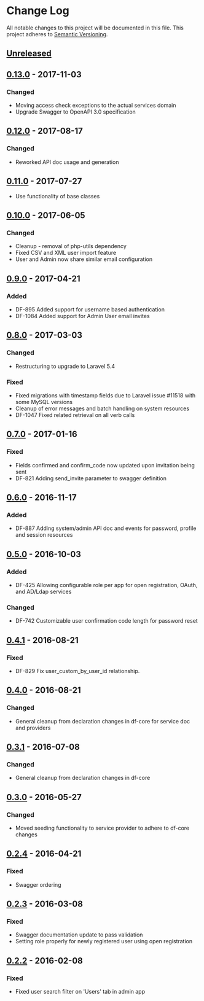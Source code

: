# Change Log
All notable changes to this project will be documented in this file.
This project adheres to [Semantic Versioning](http://semver.org/).

## [Unreleased]

## [0.13.0] - 2017-11-03
### Changed
- Moving access check exceptions to the actual services domain
- Upgrade Swagger to OpenAPI 3.0 specification

## [0.12.0] - 2017-08-17
### Changed
- Reworked API doc usage and generation

## [0.11.0] - 2017-07-27
- Use functionality of base classes

## [0.10.0] - 2017-06-05
### Changed
- Cleanup - removal of php-utils dependency
- Fixed CSV and XML user import feature
- User and Admin now share similar email configuration

## [0.9.0] - 2017-04-21
### Added
- DF-895 Added support for username based authentication
- DF-1084 Added support for Admin User email invites

## [0.8.0] - 2017-03-03
### Changed
- Restructuring to upgrade to Laravel 5.4

### Fixed
- Fixed migrations with timestamp fields due to Laravel issue #11518 with some MySQL versions
- Cleanup of error messages and batch handling on system resources
- DF-1047 Fixed related retrieval on all verb calls

## [0.7.0] - 2017-01-16
### Fixed
- Fields confirmed and confirm_code now updated upon invitation being sent
- DF-821 Adding send_invite parameter to swagger definition

## [0.6.0] - 2016-11-17
### Added
- DF-887 Adding system/admin API doc and events for password, profile and session resources

## [0.5.0] - 2016-10-03
### Added
- DF-425 Allowing configurable role per app for open registration, OAuth, and AD/Ldap services

### Changed
- DF-742 Customizable user confirmation code length for password reset

## [0.4.1] - 2016-08-21
### Fixed
- DF-829 Fix user_custom_by_user_id relationship.

## [0.4.0] - 2016-08-21
### Changed
- General cleanup from declaration changes in df-core for service doc and providers

## [0.3.1] - 2016-07-08
### Changed
- General cleanup from declaration changes in df-core

## [0.3.0] - 2016-05-27
### Changed
- Moved seeding functionality to service provider to adhere to df-core changes

## [0.2.4] - 2016-04-21
### Fixed
- Swagger ordering

## [0.2.3] - 2016-03-08
### Fixed
- Swagger documentation update to pass validation
- Setting role properly for newly registered user using open registration

## [0.2.2] - 2016-02-08
### Fixed
- Fixed user search filter on 'Users' tab in admin app

[Unreleased]: https://github.com/dreamfactorysoftware/df-user/compare/0.13.0...HEAD
[0.13.0]: https://github.com/dreamfactorysoftware/df-user/compare/0.12.0...0.13.0
[0.12.0]: https://github.com/dreamfactorysoftware/df-user/compare/0.11.0...0.12.0
[0.11.0]: https://github.com/dreamfactorysoftware/df-user/compare/0.10.0...0.11.0
[0.10.0]: https://github.com/dreamfactorysoftware/df-user/compare/0.9.0...0.10.0
[0.9.0]: https://github.com/dreamfactorysoftware/df-user/compare/0.8.0...0.9.0
[0.8.0]: https://github.com/dreamfactorysoftware/df-user/compare/0.7.0...0.8.0
[0.7.0]: https://github.com/dreamfactorysoftware/df-user/compare/0.6.0...0.7.0
[0.6.0]: https://github.com/dreamfactorysoftware/df-user/compare/0.5.0...0.6.0
[0.5.0]: https://github.com/dreamfactorysoftware/df-user/compare/0.4.1...0.5.0
[0.4.1]: https://github.com/dreamfactorysoftware/df-user/compare/0.4.0...0.4.1
[0.4.0]: https://github.com/dreamfactorysoftware/df-user/compare/0.3.1...0.4.0
[0.3.1]: https://github.com/dreamfactorysoftware/df-user/compare/0.3.0...0.3.1
[0.3.0]: https://github.com/dreamfactorysoftware/df-user/compare/0.2.4...0.3.0
[0.2.4]: https://github.com/dreamfactorysoftware/df-user/compare/0.2.3...0.2.4
[0.2.3]: https://github.com/dreamfactorysoftware/df-user/compare/0.2.2...0.2.3
[0.2.2]: https://github.com/dreamfactorysoftware/df-user/compare/0.2.1...0.2.2
[0.2.1]: https://github.com/dreamfactorysoftware/df-user/compare/0.2.0...0.2.1
[0.2.0]: https://github.com/dreamfactorysoftware/df-user/compare/0.1.2...0.2.0
